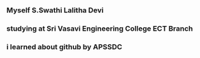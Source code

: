 ### Myself S.Swathi Lalitha Devi ###
### studying at Sri Vasavi Engineering College ECT Branch ###
### i learned about github by APSSDC ###
